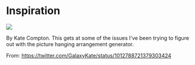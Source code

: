 # Inspiration

![](https://db-feed.s3.amazonaws.com/legacy/Dg4l1jjVAAA6CC_-1530303054925.jpg)

By Kate Compton. This gets at some of the issues I've been trying to figure out with the picture hanging arrangement generator.

From: https://twitter.com/GalaxyKate/status/1012788721379303424